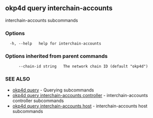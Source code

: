 ## okp4d query interchain-accounts

interchain-accounts subcommands

### Options

```
  -h, --help   help for interchain-accounts
```

### Options inherited from parent commands

```
      --chain-id string   The network chain ID (default "okp4d")
```

### SEE ALSO

* [okp4d query](okp4d_query.md)	 - Querying subcommands
* [okp4d query interchain-accounts controller](okp4d_query_interchain-accounts_controller.md)	 - interchain-accounts controller subcommands
* [okp4d query interchain-accounts host](okp4d_query_interchain-accounts_host.md)	 - interchain-accounts host subcommands

